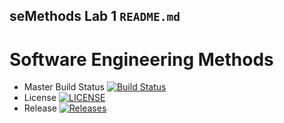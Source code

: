 ## seMethods Lab 1 `README.md`

# Software Engineering Methods

- Master Build Status [![Build Status](https://travis-ci.org/eoinkane/sem.svg?branch=master)](https://travis-ci.org/eoinkane/sem)
- License [![LICENSE](https://img.shields.io/github/license/eoinkane/sem.svg?style=flat-square)](https://github.com/eoinkane/sem/blob/master/LICENSE)
- Release [![Releases](https://img.shields.io/github/release/eoinkane/sem/all.svg?style=flat-square)](https://github.com/eoinkane/sem/releases)